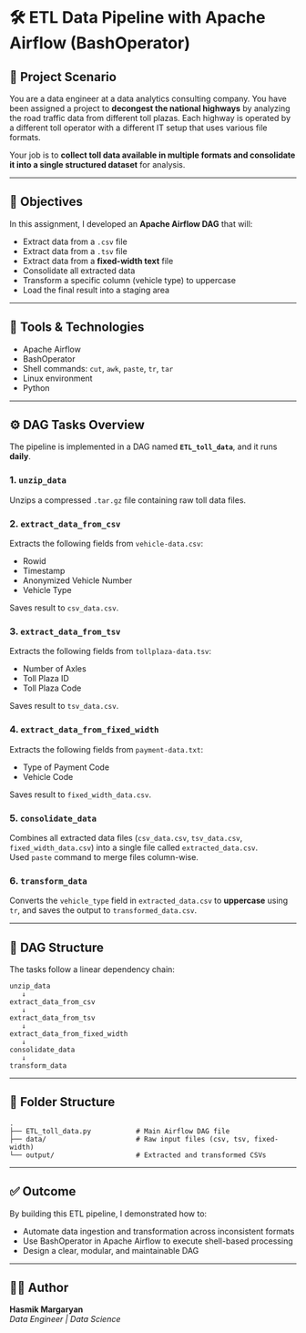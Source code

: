 # 🛠️ ETL Data Pipeline with Apache Airflow (BashOperator)

## 📘 Project Scenario

You are a data engineer at a data analytics consulting company. You have been assigned a project to **decongest the national highways** by analyzing the road traffic data from different toll plazas. Each highway is operated by a different toll operator with a different IT setup that uses various file formats.

Your job is to **collect toll data available in multiple formats and consolidate it into a single structured dataset** for analysis.

---

## 🎯 Objectives

In this assignment, I developed an **Apache Airflow DAG** that will:

- Extract data from a `.csv` file  
- Extract data from a `.tsv` file  
- Extract data from a **fixed-width text** file  
- Consolidate all extracted data  
- Transform a specific column (vehicle type) to uppercase  
- Load the final result into a staging area

---

## 🔧 Tools & Technologies

- Apache Airflow  
- BashOperator  
- Shell commands: `cut`, `awk`, `paste`, `tr`, `tar`  
- Linux environment  
- Python  

---

## ⚙️ DAG Tasks Overview

The pipeline is implemented in a DAG named **`ETL_toll_data`**, and it runs **daily**.

### 1. `unzip_data`
Unzips a compressed `.tar.gz` file containing raw toll data files.

### 2. `extract_data_from_csv`
Extracts the following fields from `vehicle-data.csv`:
- Rowid  
- Timestamp  
- Anonymized Vehicle Number  
- Vehicle Type  

Saves result to `csv_data.csv`.

### 3. `extract_data_from_tsv`
Extracts the following fields from `tollplaza-data.tsv`:
- Number of Axles  
- Toll Plaza ID  
- Toll Plaza Code  

Saves result to `tsv_data.csv`.

### 4. `extract_data_from_fixed_width`
Extracts the following fields from `payment-data.txt`:
- Type of Payment Code  
- Vehicle Code  

Saves result to `fixed_width_data.csv`.

### 5. `consolidate_data`
Combines all extracted data files (`csv_data.csv`, `tsv_data.csv`, `fixed_width_data.csv`) into a single file called `extracted_data.csv`.  
Used `paste` command to merge files column-wise.

### 6. `transform_data`
Converts the `vehicle_type` field in `extracted_data.csv` to **uppercase** using `tr`, and saves the output to `transformed_data.csv`.

---

## 🧱 DAG Structure

The tasks follow a linear dependency chain:

```
unzip_data
   ↓
extract_data_from_csv
   ↓
extract_data_from_tsv
   ↓
extract_data_from_fixed_width
   ↓
consolidate_data
   ↓
transform_data
```

---

## 📂 Folder Structure

```
.
├── ETL_toll_data.py           # Main Airflow DAG file
├── data/                      # Raw input files (csv, tsv, fixed-width)
└── output/                    # Extracted and transformed CSVs
```

---

## ✅ Outcome

By building this ETL pipeline, I demonstrated how to:
- Automate data ingestion and transformation across inconsistent formats  
- Use BashOperator in Apache Airflow to execute shell-based processing  
- Design a clear, modular, and maintainable DAG

---

## 👩‍💻 Author

**Hasmik Margaryan**  
*Data Engineer | Data Science*

